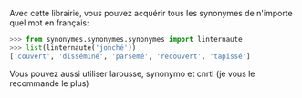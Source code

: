 Avec cette librairie, vous pouvez acquérir tous les synonymes de n'importe quel mot en français:
```python
>>> from synonymes.synonymes.synonymes import linternaute
>>> list(linternaute('jonché'))
['couvert', 'disséminé', 'parsemé', 'recouvert', 'tapissé']
```
Vous pouvez aussi utiliser larousse, synonymo et cnrtl (je vous le recommande le plus)